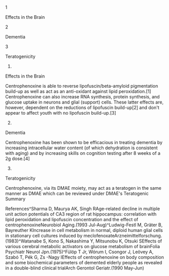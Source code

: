 1

Effects in the Brain

2

Dementia

3

Teratogenicity

1.

Effects in the Brain

Centrophenoxine is able to reverse lipofuscin/beta-amyloid pigmentation build-up as well as act as an anti-oxidant against lipid peroxidation.[1] Centrophenoxine can also increase RNA synthesis, protein synthesis, and glucose uptake in neurons and glial (support) cells. These latter effects are, however, dependent on the reductions of lipofuscin build-up[2] and don't appear to affect youth with no lipofuscin build-up.[3]

2.

Dementia

Centrophenoxine has been shown to be efficacious in treating dementia by increasing intracellular water content (of which dehydration is consistent with aging) and by increasing skills on cognition testing after 8 weeks of a 2g dose.[4]

3.

Teratogenicity

Centrophenoxine, via its DMAE moiety, may act as a teratogen in the same manner as DMAE which can be reviewed under DMAE's Teratogenic Summary

References^Sharma D, Maurya AK, Singh RAge-related decline in multiple unit action potentials of CA3 region of rat hippocampus: correlation with lipid peroxidation and lipofuscin concentration and the effect of centrophenoxineNeurobiol Aging.(1993 Jul-Aug)^Ludwig-Festl M, Gräter B, Bayreuther KIncrease in cell metabolism in normal, diploid human glial cells in stationary cell cultures induced by meclofenoxateArzneimittelforschung.(1983)^Watanabe S, Kono S, Nakashima Y, Mitsunobu K, Otsuki SEffects of various cerebral metabolic activators on glucose metabolism of brainFolia Psychiatr Neurol Jpn.(1975)^Fülöp T Jr, Wórum I, Csongor J, Leövey A, Szabó T, Pék G, Zs -Nagy IEffects of centrophenoxine on body composition and some biochemical parameters of demented elderly people as revealed in a double-blind clinical trialArch Gerontol Geriatr.(1990 May-Jun)